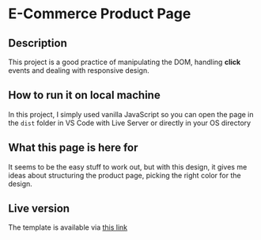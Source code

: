 # E-Commerce Product Page

## Description

This project is a good practice of manipulating the DOM, handling **click** events and dealing with responsive design.

## How to run it on local machine

In this project, I simply used vanilla JavaScript so you can open the page in the `dist` folder in VS Code with Live Server or directly in your OS directory

## What this page is here for

It seems to be the easy stuff to work out, but with this design, it gives me ideas about structuring the product page, picking the right color for the design.

## Live version

The template is available via [this link](https://e-commerce-product-page-cbd1d.firebaseapp.com/)
